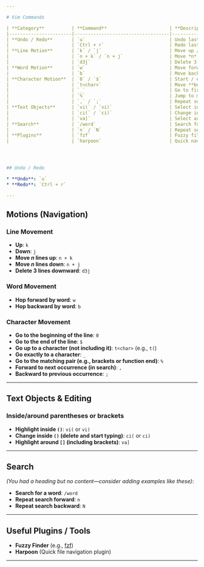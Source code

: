 ```yaml
---

# Vim Commands

| **Category**          | **Command**                       | **Description**                                        |
|-----------------------|-----------------------------------|--------------------------------------------------------|
| **Undo / Redo**       | `u`                               | Undo last change                                       |
|                       | `Ctrl + r`                        | Redo last undone change                                |
| **Line Motion**       | `k` / `j`                         | Move up / down one line                                |
|                       | `n + k` / `n + j`                 | Move *n* lines up / down                               |
|                       | `d3j`                             | Delete 3 lines downward                                |
| **Word Motion**       | `w`                               | Move forward by word                                   |
|                       | `b`                               | Move backward by word                                  |
| **Character Motion**  | `0` / `$`                         | Start / end of line                                    |
|                       | `t<char>`                         | Move **before** the next occurrence of `char`          |
|                       | `_`                               | Go to first non-blank character of line                |
|                       | `%`                               | Jump to matching bracket or function end               |
|                       | `,` / `;`                         | Repeat search forward / backward                       |
| **Text Objects**      | `vi(` / `vi)`                     | Select inside parentheses                              |
|                       | `ci(` / `ci)`                     | Change inside parentheses                              |
|                       | `va]`                             | Select around square brackets                          |
| **Search**            | `/word`                           | Search for "word"                                      |
|                       | `n` / `N`                         | Repeat search forward / backward                       |
| **Plugins**           | `fzf`                             | Fuzzy file finder                                      |
|                       | `harpoon`                         | Quick navigation between files                         |




## Undo / Redo

* **Undo**: `u`
* **Redo**: `Ctrl + r`

---
```


## Motions (Navigation)

### Line Movement

* **Up**: `k`
* **Down**: `j`
* **Move *n* lines up**: `n + k`
* **Move *n* lines down**: `n + j`
* **Delete 3 lines downward**: `d3j`

### Word Movement

* **Hop forward by word**: `w`
* **Hop backward by word**: `b`

### Character Movement

* **Go to the beginning of the line**: `0`
* **Go to the end of the line**: `$`
* **Go up to a character (not including it)**: `t<char>` (e.g., `t(`)
* **Go exactly to a character**: `_`
* **Go to the matching pair (e.g., brackets or function end)**: `%`
* **Forward to next occurrence (in search)**: `,`
* **Backward to previous occurrence**: `;`

---

## Text Objects & Editing

### Inside/around parentheses or brackets

* **Highlight inside `()`**: `vi(` or `vi)`
* **Change inside `()` (delete and start typing)**: `ci(` or `ci)`
* **Highlight around `[]` (including brackets)**: `va]`

---

## Search

*(You had a heading but no content—consider adding examples like these)*:

* **Search for a word**: `/word`
* **Repeat search forward**: `n`
* **Repeat search backward**: `N`

---

## Useful Plugins / Tools

* **Fuzzy Finder** (e.g., [fzf](https://github.com/junegunn/fzf))
* **Harpoon** (Quick file navigation plugin)

---
